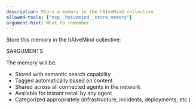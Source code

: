 ```yaml
---
description: Store a memory in the hAIveMind collective
allowed-tools: ["mcp__haivemind__store_memory"]
argument-hint: What to remember
---
```


Store this memory in the hAIveMind collective:

$ARGUMENTS

The memory will be:
- Stored with semantic search capability
- Tagged automatically based on content
- Shared across all connected agents in the network
- Available for instant recall by any agent
- Categorized appropriately (infrastructure, incidents, deployments, etc.)
